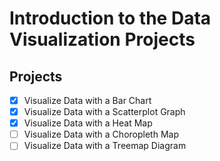 # Introduction to the Data Visualization Projects

## Projects

- [x] Visualize Data with a Bar Chart
- [X] Visualize Data with a Scatterplot Graph
- [X] Visualize Data with a Heat Map
- [ ] Visualize Data with a Choropleth Map
- [ ] Visualize Data with a Treemap Diagram
